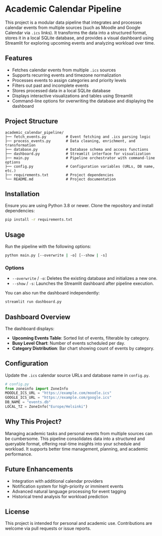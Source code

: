 # Academic Calendar Pipeline

This project is a modular data pipeline that integrates and processes calendar events from multiple sources (such as Moodle and Google Calendar via `.ics` links). It transforms the data into a structured format, stores it in a local SQLite database, and provides a visual dashboard using Streamlit for exploring upcoming events and analyzing workload over time.

## Features

- Fetches calendar events from multiple `.ics` sources
- Supports recurring events and timezone normalization
- Processes events to assign categories and priority levels
- Filters out past and incomplete events
- Stores processed data in a local SQLite database
- Displays interactive visualizations and tables using Streamlit
- Command-line options for overwriting the database and displaying the dashboard

## Project Structure

```
academic_calendar_pipeline/
├── fetch_events.py         # Event fetching and .ics parsing logic
├── process_events.py       # Data cleaning, enrichment, and transformation
├── database.py             # Database schema and access functions
├── dashboard.py            # Streamlit interface for visualization
├── main.py                 # Pipeline orchestrator with command-line options
├── config.py               # Configuration variables (URLs, DB name, etc.)
├── requirements.txt        # Project dependencies
└── README.md               # Project documentation
```

## Installation

Ensure you are using Python 3.8 or newer. Clone the repository and install dependencies:

```bash
pip install -r requirements.txt
```

## Usage

Run the pipeline with the following options:

```bash
python main.py [--overwrite | -o] [--show | -s]
```

### Options

- `--overwrite` / `-o`: Deletes the existing database and initializes a new one.
- `--show` / `-s`: Launches the Streamlit dashboard after pipeline execution.

You can also run the dashboard independently:

```bash
streamlit run dashboard.py
```

## Dashboard Overview

The dashboard displays:

- **Upcoming Events Table**: Sorted list of events, filterable by category.
- **Busy Level Chart**: Number of events scheduled per day.
- **Category Distribution**: Bar chart showing count of events by category.

## Configuration

Update the `.ics` calendar source URLs and database name in `config.py`.

```python
# config.py
from zoneinfo import ZoneInfo
MOODLE_ICS_URL = "https://example.com/moodle.ics"
GOOGLE_ICS_URL = "https://example.com/google.ics"
DB_NAME = "events.db"
LOCAL_TZ = ZoneInfo("Europe/Helsinki")
```

## Why This Project?

Managing academic tasks and personal events from multiple sources can be cumbersome. This pipeline consolidates data into a structured and queryable format, offering real-time insights into your schedule and workload. It supports better time management, planning, and academic performance.

## Future Enhancements

- Integration with additional calendar providers
- Notification system for high-priority or imminent events
- Advanced natural language processing for event tagging
- Historical trend analysis for workload prediction

## License

This project is intended for personal and academic use. Contributions are welcome via pull requests or issue reports.

